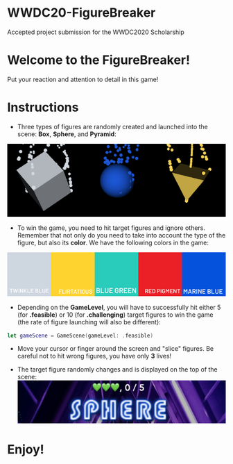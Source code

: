 # WWDC20-FigureBreaker
Accepted project submission for the WWDC2020 Scholarship

# Welcome to the FigureBreaker!

Put your reaction and attention to detail in this game!

# Instructions
* Three types of figures are randomly created and launched into the scene: **Box**, **Sphere**, and **Pyramid**:

![](figures.png)

* To win the game, you need to hit target figures and ignore others. Remember that not only do you need to take into account the type of the figure, but also its **color**. We have the following colors in the game:

![](colors.png)

* Depending on the **GameLevel**, you will have to successfully hit either 5 (for **.feasible**) or 10 (for **.challenging**) target figures to win the game (the rate of figure launching will also be different):

```swift
let gameScene = GameScene(gameLevel: .feasible)
```

* Move your cursor or finger around the screen and "slice" figures. Be careful not to hit wrong figures, you have only **3** lives!

* The target figure randomly changes and is displayed on the top of the scene:
![](targetFigure.png)

# Enjoy!

